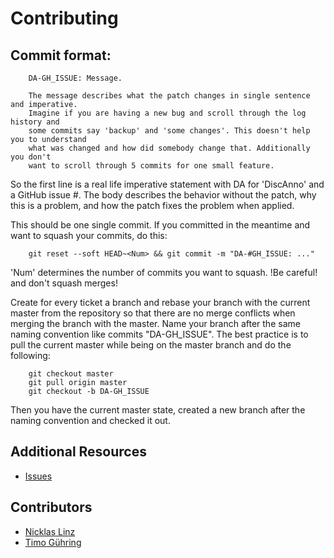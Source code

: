 # Contributing

## Commit format:
````
    DA-GH_ISSUE: Message.
    
    The message describes what the patch changes in single sentence and imperative.
    Imagine if you are having a new bug and scroll through the log history and
    some commits say 'backup' and 'some changes'. This doesn't help you to understand
    what was changed and how did somebody change that. Additionally you don't
    want to scroll through 5 commits for one small feature.
````

So the first line is a real life imperative statement with DA for 'DiscAnno' and a GitHub issue #. The body describes the behavior without the patch, why this is a problem, and how the patch fixes the problem when applied.
    
This should be one single commit. If you committed in the meantime and want to squash your commits, do this:
````
    git reset --soft HEAD~<Num> && git commit -m "DA-#GH_ISSUE: ..."
````
'Num' determines the number of commits you want to squash. !Be careful! and don't squash merges!

Create for every ticket a branch and rebase your branch with the current master from the repository so that there are no merge conflicts when merging the branch with the master. Name your branch after the same naming convention like commits "DA-GH_ISSUE". The best practice is to pull the current master while being on the master branch and do the following:
````
    git checkout master
    git pull origin master
    git checkout -b DA-GH_ISSUE
````
Then you have the current master state, created a new branch after the naming convention and checked it out.

## Additional Resources

* [Issues](https://github.com/annefried/discanno/issues)

## Contributors

* [Nicklas Linz](https://github.com/NicklasLinz)
* [Timo Gühring](https://github.com/JeannedArk)
